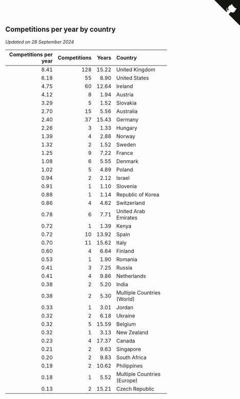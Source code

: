 ## Competitions per year by country

*Updated on 28 September 2024*

| Competitions per year | Competitions | Years | Country |
| ---: | ---: | ---: | :--- |
| 8.41 | 128 | 15.22 | United Kingdom |
| 6.18 | 55 | 8.90 | United States |
| 4.75 | 60 | 12.64 | Ireland |
| 4.12 | 8 | 1.94 | Austria |
| 3.29 | 5 | 1.52 | Slovakia |
| 2.70 | 15 | 5.56 | Australia |
| 2.40 | 37 | 15.43 | Germany |
| 2.26 | 3 | 1.33 | Hungary |
| 1.39 | 4 | 2.88 | Norway |
| 1.32 | 2 | 1.52 | Sweden |
| 1.25 | 9 | 7.22 | France |
| 1.08 | 6 | 5.55 | Denmark |
| 1.02 | 5 | 4.89 | Poland |
| 0.94 | 2 | 2.12 | Israel |
| 0.91 | 1 | 1.10 | Slovenia |
| 0.88 | 1 | 1.14 | Republic of Korea |
| 0.86 | 4 | 4.62 | Switzerland |
| 0.78 | 6 | 7.71 | United Arab Emirates |
| 0.72 | 1 | 1.39 | Kenya |
| 0.72 | 10 | 13.92 | Spain |
| 0.70 | 11 | 15.62 | Italy |
| 0.60 | 4 | 6.64 | Finland |
| 0.53 | 1 | 1.90 | Romania |
| 0.41 | 3 | 7.25 | Russia |
| 0.41 | 4 | 9.86 | Netherlands |
| 0.38 | 2 | 5.20 | India |
| 0.38 | 2 | 5.30 | Multiple Countries (World) |
| 0.33 | 1 | 3.01 | Jordan |
| 0.32 | 2 | 6.18 | Ukraine |
| 0.32 | 5 | 15.59 | Belgium |
| 0.32 | 1 | 3.13 | New Zealand |
| 0.23 | 4 | 17.37 | Canada |
| 0.21 | 2 | 9.63 | Singapore |
| 0.20 | 2 | 9.83 | South Africa |
| 0.19 | 2 | 10.62 | Philippines |
| 0.18 | 1 | 5.52 | Multiple Countries (Europe) |
| 0.13 | 2 | 15.21 | Czech Republic |


<a href="https://github.com/simonkellly/wca_statistics_ireland" class="github-corner" aria-label="View source on Github"><svg width="80" height="80" viewBox="0 0 250 250" style="fill:#151513; color:#fff; position: absolute; top: 0; border: 0; right: 0;" aria-hidden="true"><path d="M0,0 L115,115 L130,115 L142,142 L250,250 L250,0 Z"></path><path d="M128.3,109.0 C113.8,99.7 119.0,89.6 119.0,89.6 C122.0,82.7 120.5,78.6 120.5,78.6 C119.2,72.0 123.4,76.3 123.4,76.3 C127.3,80.9 125.5,87.3 125.5,87.3 C122.9,97.6 130.6,101.9 134.4,103.2" fill="currentColor" style="transform-origin: 130px 106px;" class="octo-arm"></path><path d="M115.0,115.0 C114.9,115.1 118.7,116.5 119.8,115.4 L133.7,101.6 C136.9,99.2 139.9,98.4 142.2,98.6 C133.8,88.0 127.5,74.4 143.8,58.0 C148.5,53.4 154.0,51.2 159.7,51.0 C160.3,49.4 163.2,43.6 171.4,40.1 C171.4,40.1 176.1,42.5 178.8,56.2 C183.1,58.6 187.2,61.8 190.9,65.4 C194.5,69.0 197.7,73.2 200.1,77.6 C213.8,80.2 216.3,84.9 216.3,84.9 C212.7,93.1 206.9,96.0 205.4,96.6 C205.1,102.4 203.0,107.8 198.3,112.5 C181.9,128.9 168.3,122.5 157.7,114.1 C157.9,116.9 156.7,120.9 152.7,124.9 L141.0,136.5 C139.8,137.7 141.6,141.9 141.8,141.8 Z" fill="currentColor" class="octo-body"></path></svg></a><style>.github-corner:hover .octo-arm{animation:octocat-wave 560ms ease-in-out}@keyframes octocat-wave{0%,100%{transform:rotate(0)}20%,60%{transform:rotate(-25deg)}40%,80%{transform:rotate(10deg)}}@media (max-width:500px){.github-corner:hover .octo-arm{animation:none}.github-corner .octo-arm{animation:octocat-wave 560ms ease-in-out}}</style>
